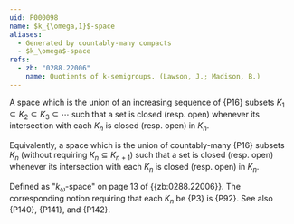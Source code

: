 ```yaml
---
uid: P000098
name: $k_{\omega,1}$-space
aliases:
  - Generated by countably-many compacts
  - $k_\omega$-space
refs:
  - zb: "0288.22006"
    name: Quotients of k-semigroups. (Lawson, J.; Madison, B.)
---
```


A space which is the union of an increasing sequence of {P16} subsets
$K_1\subseteq K_2 \subseteq K_3 \subseteq \cdots$ such that a set is closed (resp. open) whenever
its intersection with each $K_n$ is closed (resp. open) in $K_n$.

Equivalently, a space which is the union of countably-many
{P16} subsets $K_n$ (without requiring
$K_n\subseteq K_{n+1}$)
such that a set is closed (resp. open) whenever
its intersection with each $K_n$ is closed (resp. open) in $K_n$.

Defined as "$k_\omega$-space" on page 13 of {{zb:0288.22006}}.
The corresponding notion requiring that each $K_n$ be {P3} is {P92}.
See also {P140}, {P141}, and {P142}.
